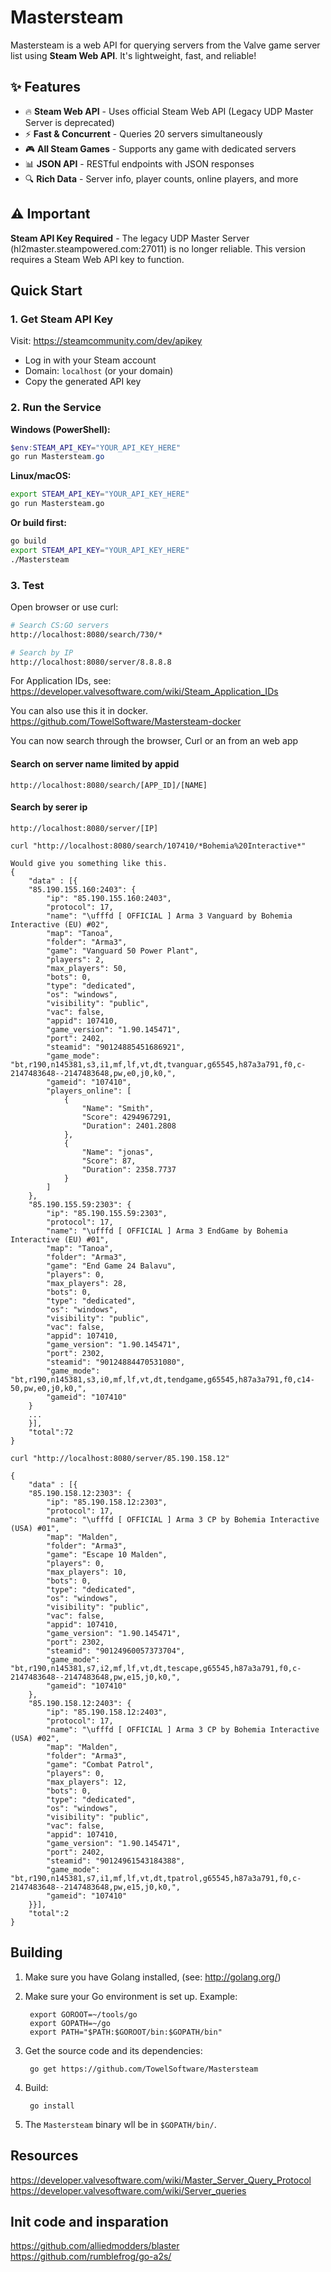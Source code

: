 Mastersteam
=======

Mastersteam is a web API for querying servers from the Valve game server list using **Steam Web API**. 
It's lightweight, fast, and reliable!

## ✨ Features

- 🔥 **Steam Web API** - Uses official Steam Web API (Legacy UDP Master Server is deprecated)
- ⚡ **Fast & Concurrent** - Queries 20 servers simultaneously
- 🎮 **All Steam Games** - Supports any game with dedicated servers
- 📊 **JSON API** - RESTful endpoints with JSON responses
- 🔍 **Rich Data** - Server info, player counts, online players, and more

## ⚠️ Important

**Steam API Key Required** - The legacy UDP Master Server (hl2master.steampowered.com:27011) is no longer reliable. 
This version requires a Steam Web API key to function.

Quick Start
-----------

### 1. Get Steam API Key

Visit: https://steamcommunity.com/dev/apikey
- Log in with your Steam account
- Domain: `localhost` (or your domain)
- Copy the generated API key

### 2. Run the Service

**Windows (PowerShell):**
```powershell
$env:STEAM_API_KEY="YOUR_API_KEY_HERE"
go run Mastersteam.go
```

**Linux/macOS:**
```bash
export STEAM_API_KEY="YOUR_API_KEY_HERE"
go run Mastersteam.go
```

**Or build first:**
```bash
go build
export STEAM_API_KEY="YOUR_API_KEY_HERE"
./Mastersteam
```

### 3. Test

Open browser or use curl:
```bash
# Search CS:GO servers
http://localhost:8080/search/730/*

# Search by IP
http://localhost:8080/server/8.8.8.8
```

For Application IDs, see: https://developer.valvesoftware.com/wiki/Steam_Application_IDs

You can also use this it in docker.
https://github.com/TowelSoftware/Mastersteam-docker

You can now search through the browser, Curl or an from an web app

#### Search on server name limited by appid
`http://localhost:8080/search/[APP_ID]/[NAME]`

#### Search by serer ip
`http://localhost:8080/server/[IP]`

```
curl "http://localhost:8080/search/107410/*Bohemia%20Interactive*"

Would give you something like this.
{
	"data" : [{
	"85.190.155.160:2403": {
		"ip": "85.190.155.160:2403",
		"protocol": 17,
		"name": "\ufffd [ OFFICIAL ] Arma 3 Vanguard by Bohemia Interactive (EU) #02",
		"map": "Tanoa",
		"folder": "Arma3",
		"game": "Vanguard 50 Power Plant",
		"players": 2,
		"max_players": 50,
		"bots": 0,
		"type": "dedicated",
		"os": "windows",
		"visibility": "public",
		"vac": false,
		"appid": 107410,
		"game_version": "1.90.145471",
		"port": 2402,
		"steamid": "90124885451686921",
		"game_mode": "bt,r190,n145381,s3,i1,mf,lf,vt,dt,tvanguar,g65545,h87a3a791,f0,c-2147483648--2147483648,pw,e0,j0,k0,",
		"gameid": "107410",
		"players_online": [
			{
				"Name": "Smith",
				"Score": 4294967291,
				"Duration": 2401.2808
			},
			{
				"Name": "jonas",
				"Score": 87,
				"Duration": 2358.7737
			}
		]
	},
	"85.190.155.59:2303": {
		"ip": "85.190.155.59:2303",
		"protocol": 17,
		"name": "\ufffd [ OFFICIAL ] Arma 3 EndGame by Bohemia Interactive (EU) #01",
		"map": "Tanoa",
		"folder": "Arma3",
		"game": "End Game 24 Balavu",
		"players": 0,
		"max_players": 28,
		"bots": 0,
		"type": "dedicated",
		"os": "windows",
		"visibility": "public",
		"vac": false,
		"appid": 107410,
		"game_version": "1.90.145471",
		"port": 2302,
		"steamid": "90124884470531080",
		"game_mode": "bt,r190,n145381,s3,i0,mf,lf,vt,dt,tendgame,g65545,h87a3a791,f0,c14-50,pw,e0,j0,k0,",
		"gameid": "107410"
	}
	...
	}],
	"total":72
}
```

```
curl "http://localhost:8080/server/85.190.158.12"

{
	"data" : [{
	"85.190.158.12:2303": {
		"ip": "85.190.158.12:2303",
		"protocol": 17,
		"name": "\ufffd [ OFFICIAL ] Arma 3 CP by Bohemia Interactive (USA) #01",
		"map": "Malden",
		"folder": "Arma3",
		"game": "Escape 10 Malden",
		"players": 0,
		"max_players": 10,
		"bots": 0,
		"type": "dedicated",
		"os": "windows",
		"visibility": "public",
		"vac": false,
		"appid": 107410,
		"game_version": "1.90.145471",
		"port": 2302,
		"steamid": "90124960057373704",
		"game_mode": "bt,r190,n145381,s7,i2,mf,lf,vt,dt,tescape,g65545,h87a3a791,f0,c-2147483648--2147483648,pw,e15,j0,k0,",
		"gameid": "107410"
	},
	"85.190.158.12:2403": {
		"ip": "85.190.158.12:2403",
		"protocol": 17,
		"name": "\ufffd [ OFFICIAL ] Arma 3 CP by Bohemia Interactive (USA) #02",
		"map": "Malden",
		"folder": "Arma3",
		"game": "Combat Patrol",
		"players": 0,
		"max_players": 12,
		"bots": 0,
		"type": "dedicated",
		"os": "windows",
		"visibility": "public",
		"vac": false,
		"appid": 107410,
		"game_version": "1.90.145471",
		"port": 2402,
		"steamid": "90124961543184388",
		"game_mode": "bt,r190,n145381,s7,i1,mf,lf,vt,dt,tpatrol,g65545,h87a3a791,f0,c-2147483648--2147483648,pw,e15,j0,k0,",
		"gameid": "107410"
	}}],
	"total":2
}

```

Building
--------

1. Make sure you have Golang installed, (see: http://golang.org/)
2. Make sure your Go environment is set up. Example:

        export GOROOT=~/tools/go
        export GOPATH=~/go
        export PATH="$PATH:$GOROOT/bin:$GOPATH/bin"

3. Get the source code and its dependencies:

        go get https://github.com/TowelSoftware/Mastersteam

4. Build:

        go install

5. The `Mastersteam` binary wll be in `$GOPATH/bin/`.

Resources
---------
https://developer.valvesoftware.com/wiki/Master_Server_Query_Protocol \
https://developer.valvesoftware.com/wiki/Server_queries

Init code and insparation
---------
https://github.com/alliedmodders/blaster \
https://github.com/rumblefrog/go-a2s/
